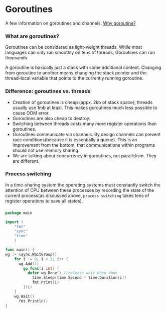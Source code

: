 # Goroutines

A few information on goroutines and channels.
[Why goroutine?](https://golang.org/doc/faq#goroutines)

### What are goroutines?
Goroutines can be considered as light-weight threads. While most languages can only run smoothly on tens of threads,
Goroutines can run thousands.

A goroutine is basically just a stack with some additional context. Changing from goroutine to another means changing the stack pointer and the thread-local
variable that points to the currently running goroutine.

### Difference: goroutines vs. threads
- Creation of goroutines is cheap (appx. 2kb of stack space); threads usually use 1mb at least. This makes goroutines much less possible to cause OOM error.
- Goroutines are also cheap to destroy.
- Switching between threads costs many more register operations than goroutines.
- Goroutines communicate via channels. By design channels can prevent race conditions(because it is essentially a queue). This is an improvement from the bottom,
  that communications within programs should not use memory sharing.
- We are talking about concurrency in goroutines, not parallelism. They are different.

### Process switching
In a time-sharing system the operating systems must constantly switch the attention of CPU between these processes by recording the state of the current process(as
discussed above, `process switching` takes tens of register operations to save all states).

### 
```go
package main

import (
    "fmt"
    "sync"
    "time"
    )

func main() {
wg := &sync.WaitGroup{}
    for i := 0; i < 3; i++ {
      wg.Add(1)
        go func(i int) {
          defer wg.Done() //release wait when done
            time.Sleep(time.Second * time.Duration(i))
            fmt.Print(i)
        }(i)
    }
    wg.Wait()
      fmt.Println()
}
```
